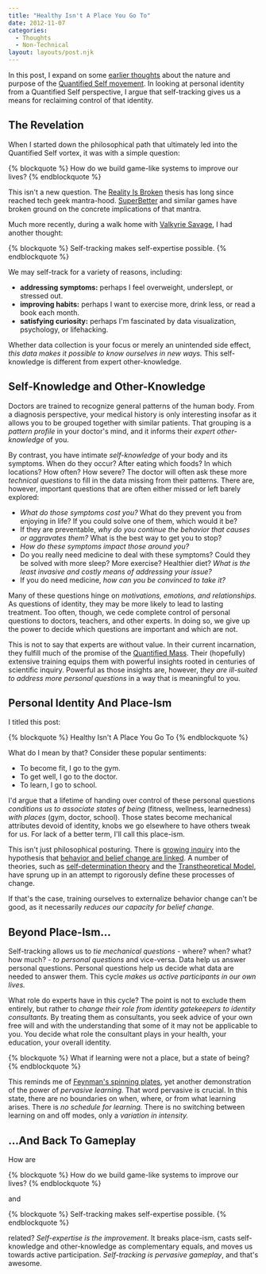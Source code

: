 ```yaml
---
title: "Healthy Isn't A Place You Go To"
date: 2012-11-07
categories:
  - Thoughts
  - Non-Technical
layout: layouts/post.njk
---
```


In this post, I expand on some [earlier thoughts](/blog/2012/10/02/welcome-to-quantified-savagery/) about the nature and purpose of the [Quantified Self movement](http://quantifiedself.com/). In looking at personal identity from a Quantified Self perspective, I argue that self-tracking gives us a means for reclaiming control of that identity.

<!-- more -->

## The Revelation

When I started down the philosophical path that ultimately led into the Quantified Self vortex, it was with a simple question:

{% blockquote %}
How do we build game-like systems to improve our lives?
{% endblockquote %}

This isn't a new question. The [Reality Is Broken](http://realityisbroken.org/) thesis has long since reached tech geek mantra-hood. [SuperBetter](https://www.superbetter.com/) and similar games have broken ground on the concrete implications of that mantra.

Much more recently, during a walk home with [Valkyrie Savage](http://www.eecs.berkeley.edu/~valkyrie/), I had another thought:

{% blockquote %}
Self-tracking makes self-expertise possible.
{% endblockquote %}

We may self-track for a variety of reasons, including:

- **addressing symptoms:** perhaps I feel overweight, underslept, or stressed out.
- **improving habits:** perhaps I want to exercise more, drink less, or read a book each month.
- **satisfying curiosity:** perhaps I'm fascinated by data visualization, psychology, or lifehacking.

Whether data collection is your focus or merely an unintended side effect, *this data makes it possible to know ourselves in new ways.* This self-knowledge is different from expert other-knowledge.

## Self-Knowledge and Other-Knowledge

Doctors are trained to recognize general patterns of the human body. From a diagnosis perspective, your medical history is only interesting insofar as it allows you to be grouped together with similar patients. That grouping is a *pattern profile* in your doctor's mind, and it informs their *expert other-knowledge* of you.

By contrast, you have intimate *self-knowledge* of your body and its symptoms. When do they occur? After eating which foods? In which locations? How often? How severe? The doctor will often ask these more *technical questions* to fill in the data missing from their patterns. There are, however, important questions that are often either missed or left barely explored:

- *What do those symptoms cost you?* What do they prevent you from enjoying in life? If you could solve one of them, which would it be?
- If they are preventable, *why do you continue the behavior that causes or aggravates them?* What is the best way to get you to stop?
- *How do these symptoms impact those around you?*
- Do you really need medicine to deal with these symptoms? Could they be solved with more sleep? More exercise? Healthier diet? *What is the least invasive and costly means of addressing your issue?*
- If you do need medicine, *how can you be convinced to take it?*

Many of these questions hinge on *motivations, emotions, and relationships.* As questions of identity, they may be more likely to lead to lasting treatment. Too often, though, we cede complete control of personal questions to doctors, teachers, and other experts. In doing so, we give up the power to decide which questions are important and which are not.

This is not to say that experts are without value. In their current incarnation, they fulfill much of the promise of the [Quantified Mass](/posts/2012-10-02-welcome-to-quantified-savagery/). Their (hopefully) extensive training equips them with powerful insights rooted in centuries of scientific inquiry. Powerful as those insights are, however, *they are ill-suited to address more personal questions* in a way that is meaningful to you.

## Personal Identity And Place-Ism

I titled this post:

{% blockquote %}
Healthy Isn't A Place You Go To
{% endblockquote %}

What do I mean by that? Consider these popular sentiments:

- To become fit, I go to the gym.
- To get well, I go to the doctor.
- To learn, I go to school.

I'd argue that a lifetime of handing over control of these personal questions *conditions us to associate states of being* (fitness, wellness, learnedness) *with places* (gym, doctor, school). Those states become mechanical attributes devoid of identity, knobs we go elsewhere to have others tweak for us. For lack of a better term, I'll call this place-ism.

This isn't just philosophical posturing. There is [growing inquiry](https://www.google.com/search?q=behavior+change+and+identity) into the hypothesis that [behavior and belief change are linked](http://wayoftheduck.com/belief-change). A number of theories, such as [self-determination theory](http://www.selfdeterminationtheory.org/theory) and the [Transtheoretical Model](http://www.uri.edu/research/cprc/TTM/detailedoverview.htm), have sprung up in an attempt to rigorously define these processes of change.

If that's the case, training ourselves to externalize behavior change can't be good, as it necessarily *reduces our capacity for belief change.*

## Beyond Place-Ism...

Self-tracking allows us to *tie mechanical questions* - where? when? what? how much? - *to personal questions* and vice-versa. Data help us answer personal questions. Personal questions help us decide what data are needed to answer them. This cycle *makes us active participants in our own lives.*

What role do experts have in this cycle? The point is not to exclude them entirely, but rather to *change their role from identity gatekeepers to identity consultants.* By treating them as consultants, you seek advice of your own free will and with the understanding that some of it may not be applicable to you. You decide what role the consultant plays in your health, your education, your overall identity.

{% blockquote %}
What if learning were not a place, but a state of being?
{% endblockquote %}

This reminds me of [Feynman's spinning plates](http://www.thinkjarcollective.com/2012/07/richard-feynman-spinning-plates-and-serious-play/), yet another demonstration of the power of *pervasive learning.* That word pervasive is crucial. In this state, there are no boundaries on when, where, or from what learning arises. There is *no schedule for learning.* There is no switching between learning on and off modes, only a *variation in intensity.*

## ...And Back To Gameplay

How are

{% blockquote %}
How do we build game-like systems to improve our lives?
{% endblockquote %}

and

{% blockquote %}
Self-tracking makes self-expertise possible.
{% endblockquote %}

related? *Self-expertise is the improvement.* It breaks place-ism, casts self-knowledge and other-knowledge as complementary equals, and moves us towards active participation. *Self-tracking is pervasive gameplay*, and that's awesome.
